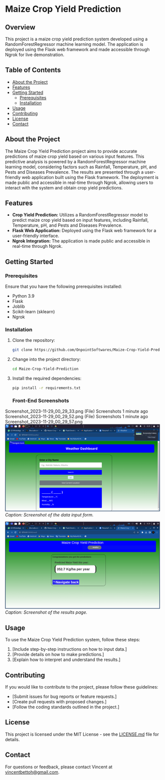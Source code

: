 # Maize Crop Yield Prediction

## Overview

This project is a maize crop yield prediction system developed using a RandomForestRegressor machine learning model. The application is deployed using the Flask web framework and made accessible through Ngrok for live demonstration.

## Table of Contents

- [About the Project](#about-the-project)
- [Features](#features)
- [Getting Started](#getting-started)
  - [Prerequisites](#prerequisites)
  - [Installation](#installation)
- [Usage](#usage)
- [Contributing](#contributing)
- [License](#license)
- [Contact](#contact)

## About the Project

The Maize Crop Yield Prediction project aims to provide accurate predictions of maize crop yield based on various input features. This predictive analysis is powered by a RandomForestRegressor machine learning model, considering factors such as Rainfall, Temperature, pH, and Pests and Diseases Prevalence. The results are presented through a user-friendly web application built using the Flask framework. The deployment is made public and accessible in real-time through Ngrok, allowing users to interact with the system and obtain crop yield predictions.

## Features

- **Crop Yield Prediction:** Utilizes a RandomForestRegressor model to predict maize crop yield based on input features, including Rainfall, Temperature, pH, and Pests and Diseases Prevalence.
- **Flask Web Application:** Deployed using the Flask web framework for a user-friendly interface.
- **Ngrok Integration:** The application is made public and accessible in real-time through Ngrok.

## Getting Started

### Prerequisites

Ensure that you have the following prerequisites installed:

- Python 3.9
- Flask
- Joblib
- Scikit-learn (sklearn)
- Ngrok

### Installation

1. Clone the repository:

    ```bash
    git clone https://github.com/OnpointSoftwares/Maize-Crop-Yield-Prediction.git
    ```

2. Change into the project directory:

    ```bash
    cd Maize-Crop-Yield-Prediction
    ```

3. Install the required dependencies:

    ```bash
    pip install -r requirements.txt
    ```
    ### Front-End Screenshots
Screenshot_2023-11-29_00_29_33.png
(File)
Screenshots
1 minute ago
Screenshot_2023-11-29_00_29_52.png
(File)
Screenshots
1 minute ago
Screenshot_2023-11-29_00_29_57.png
![Form Screenshot](images/Screenshot_2023-11-29_00_29_57.png)
*Caption: Screenshot of the data input form.*

![Result Page Screenshot](images/Screenshot_2023-11-29_00_29_52.png)
*Caption: Screenshot of the results page.*

## Usage

To use the Maize Crop Yield Prediction system, follow these steps:

1. [Include step-by-step instructions on how to input data.]
2. [Provide details on how to make predictions.]
3. [Explain how to interpret and understand the results.]

## Contributing

If you would like to contribute to the project, please follow these guidelines:

- [Submit issues for bug reports or feature requests.]
- [Create pull requests with proposed changes.]
- [Follow the coding standards outlined in the project.]

## License

This project is licensed under the MIT License - see the [LICENSE.md](LICENSE.md) file for details.

## Contact

For questions or feedback, please contact Vincent at vincentbettoh@gmail.com.
